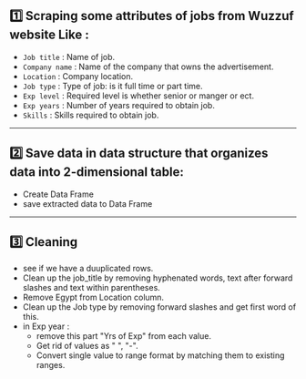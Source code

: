  ## 1️⃣ Scraping some attributes of jobs from Wuzzuf website Like :
   - `Job title` : Name of job.
   - `Company name` : Name of the company that owns the advertisement.
   - `Location` : Company location.
   - `Job type` : Type of job: is it full time or part time.
   - `Exp level` : Required level is whether senior or manger or ect.
   - `Exp years` : Number of years required to obtain job.
   - `Skills` : Skills required to obtain job.
_________________________________________________________________________________________

 ## 2️⃣ Save data in data structure that organizes data into 2-dimensional table:
  - Create Data Frame
  - save extracted data to Data Frame
_________________________________________________________________________________________
##  3️⃣ Cleaning
 - see if we have a duuplicated rows.
 - Clean up the job_title by removing hyphenated words, text after forward slashes and text within parentheses.
 - Remove Egypt from Location column.
 - Clean up the Job type by removing forward slashes and get first word of this.
 - in Exp year :
   - remove this part "Yrs of Exp" from each value.
   - Get rid of values as " ", "-".
   - Convert single value to range format by matching them to existing ranges.
  
